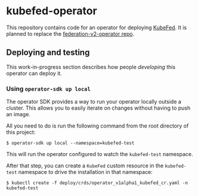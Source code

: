 # kubefed-operator

This repository contains code for an operator for deploying [KubeFed](https://github.com/kubernetes-sigs/kubefed). It is planned to replace the [federation-v2-operator repo](https://github.com/openshift/federation-v2-operator).

## Deploying and testing

This work-in-progress section describes how people _developing_ this operator can deploy it.

### Using `operator-sdk up local`

The operator SDK provides a way to run your operator locally outside a cluster. This allows you to easily iterate on changes without having to push an image.

All you need to do is run the following command from the root directory of this project:

```
$ operator-sdk up local --namespace=kubefed-test
```

This will run the operator configured to watch the `kubefed-test` namespace.

After that step, you can create a `KubeFed` custom resource in the `kubefed-test` namespace to drive the installation in that namespace:

```
$ kubectl create -f deploy/crds/operator_v1alpha1_kubefed_cr.yaml -n kubefed-test
```
